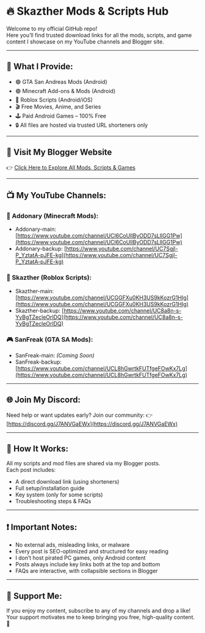 # 🔥 Skazther Mods & Scripts Hub

Welcome to my official GitHub repo!  
Here you’ll find trusted download links for all the mods, scripts, and game content I showcase on my YouTube channels and Blogger site.

---

## 📌 What I Provide:

- 🟢 GTA San Andreas Mods (Android)
- 🟣 Minecraft Add-ons & Mods (Android)
- 🔴 Roblox Scripts (Android/iOS)
- 🎬 Free Movies, Anime, and Series
- 🕹️ Paid Android Games – 100% Free
- 🔒 All files are hosted via trusted URL shorteners only

---

## 🔗 Visit My Blogger Website
👉 [Click Here to Explore All Mods, Scripts & Games](https://skazther.blogspot.com)

---

## 📺 My YouTube Channels:

### 🧱 Addonary (Minecraft Mods):
- Addonary-main: [https://www.youtube.com/channel/UCl6CoUlIByODD7sLllGG1Pw](https://www.youtube.com/channel/UCl6CoUlIByODD7sLllGG1Pw)
- Addonary-backup: [https://www.youtube.com/channel/UC7Sgjl-P_YztatA-pJFE-kg](https://www.youtube.com/channel/UC7Sgjl-P_YztatA-pJFE-kg)

### 🧠 Skazther (Roblox Scripts):
- Skazther-main: [https://www.youtube.com/channel/UCGGFXu0KH3US9kKozrG1HIg](https://www.youtube.com/channel/UCGGFXu0KH3US9kKozrG1HIg)
- Skazther-backup: [https://www.youtube.com/channel/UC8a8n-s-YyBgTZecleOrlDQ](https://www.youtube.com/channel/UC8a8n-s-YyBgTZecleOrlDQ)

### 🎮 SanFreak (GTA SA Mods):
- SanFreak-main: *(Coming Soon)*
- SanFreak-backup: [https://www.youtube.com/channel/UCL8hGwrtkFUTfgeFOwKx7Lg](https://www.youtube.com/channel/UCL8hGwrtkFUTfgeFOwKx7Lg)

---

## 🌐 Join My Discord:
Need help or want updates early? Join our community:
👉 [https://discord.gg/J7ANVGaEWx](https://discord.gg/J7ANVGaEWx)

---

## 🧠 How It Works:

All my scripts and mod files are shared via my Blogger posts.  
Each post includes:
- A direct download link (using shorteners)
- Full setup/installation guide
- Key system (only for some scripts)
- Troubleshooting steps & FAQs

---

## ❗ Important Notes:

- No external ads, misleading links, or malware
- Every post is SEO-optimized and structured for easy reading
- I don’t host pirated PC games, only Android content
- Posts always include key links both at the top and bottom
- FAQs are interactive, with collapsible sections in Blogger

---

## 🤝 Support Me:

If you enjoy my content, subscribe to any of my channels and drop a like!  
Your support motivates me to keep bringing you free, high-quality content. 💖

